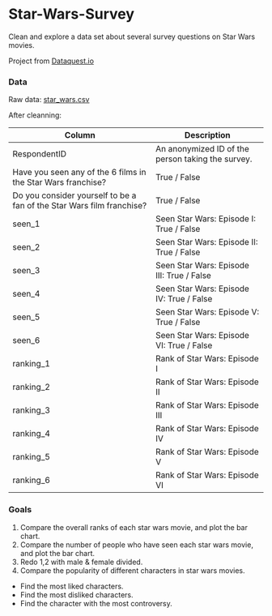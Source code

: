 # Star-Wars-Survey
Clean and explore a data set about several survey questions on Star Wars movies. 

Project from [Dataquest.io](https://www.dataquest.io)

### Data
Raw data: [star_wars.csv](https://github.com/fivethirtyeight/data/tree/master/star-wars-survey)

After cleanning:

|      Column                                                                |      Description                                     |
| -------------------------------------------------------------------------- | -----------------------------------------------------|
| RespondentID                                                               | An anonymized ID of the person taking the survey.    |
| Have you seen any of the 6 films in the Star Wars franchise?               | True / False                                         |
| Do you consider yourself to be a fan of the Star Wars film franchise?      | True / False                                         |
| seen_1                                                                     | Seen Star Wars: Episode I:   True / False            |
| seen_2                                                                     | Seen Star Wars: Episode II:  True / False            |
| seen_3                                                                     | Seen Star Wars: Episode III: True / False            |
| seen_4                                                                     | Seen Star Wars: Episode IV:  True / False            |
| seen_5                                                                     | Seen Star Wars: Episode V:   True / False            |
| seen_6                                                                     | Seen Star Wars: Episode VI:  True / False            |
| ranking_1                                                                  | Rank of Star Wars: Episode I                         |
| ranking_2                                                                  | Rank of Star Wars: Episode II                        |
| ranking_3                                                                  | Rank of Star Wars: Episode III                       |
| ranking_4                                                                  | Rank of Star Wars: Episode IV                        |
| ranking_5                                                                  | Rank of Star Wars: Episode V                         |
| ranking_6                                                                  | Rank of Star Wars: Episode VI                        |

### Goals
1. Compare the overall ranks of each star wars movie, and plot the bar chart.
2. Compare the number of people who have seen each star wars movie, and plot the bar chart.
3. Redo 1,2 with male & female divided.
4. Compare the popularity of different characters in star wars movies.
* Find the most liked characters.
* Find the most disliked characters.
* Find the character with the most controversy.


